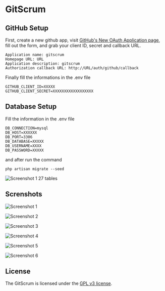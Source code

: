 # GitScrum

## GitHub Setup

First, create a new github app, visit [GitHub's New OAuth Application page](https://github.com/settings/applications/new), fill out the form, and grab your client ID, secret and callback URL.

```
Application name: gitscrum
Homepage URL: URL
Application description: gitscrum
Authorization callback URL: http://URL/auth/github/callback
```
Finally fill the informations in the .env file

```
GITHUB_CLIENT_ID=XXXXX
GITHUB_CLIENT_SECRET=XXXXXXXXXXXXXXXXXX
```

## Database Setup

Fill the information in the .env file
```
DB_CONNECTION=mysql
DB_HOST=XXXXXX
DB_PORT=3306
DB_DATABASE=XXXXX
DB_USERNAME=XXXX
DB_PASSWORD=XXXXX
```

and after run the command

```
php artisan migrate --seed
```

![Screenshot 1](http://i.imgur.com/zdrEkkf.png)
27 tables

## Screnshots

![Screenshot 1](http://i.imgur.com/pMZuwH0.png)

![Screenshot 2](http://i.imgur.com/pRByX5K.png)

![Screenshot 3](http://i.imgur.com/mgJGNlA.png)

![Screenshot 4](http://i.imgur.com/isbTvHr.png)

![Screenshot 5](http://i.imgur.com/BIZtoq4.png)

![Screenshot 6](http://i.imgur.com/xnJeaIq.png)

## License

The GitScrum is licensed under the [GPL v3 license](http://opensource.org/licenses/GPL-3.0).
